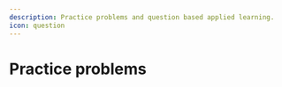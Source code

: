 ```yaml
---
description: Practice problems and question based applied learning.
icon: question
---
```


# Practice problems
